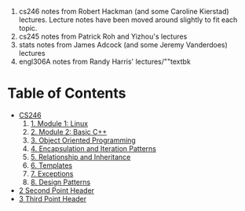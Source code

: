 1. cs246 notes from Robert Hackman (and some Caroline Kierstad) lectures. Lecture notes have been moved around slightly to fit each topic.
2. cs245 notes from Patrick Roh and Yizhou's lectures
3. stats notes from James Adcock (and some Jeremy Vanderdoes) lectures
4. engl306A notes from Randy Harris' lectures/""textbk

# Table of Contents

<div id="toc_container">
<ul class="toc_list">
  <li><a href="./cs246/cs246.md">CS246</a>
  <ol>
    <li><a href="./1.%20Module%201%3A%20Linux/">1. Module 1: Linux</a></li>
    <li><a href="./2.%20Module%202%3A%20C%2B%2B/">2. Module 2: Basic C++</a></li>
    <li><a href="./3.%20Object%20Oriented%20Programming/">3. Object Oriented Programming</a></li>
    <li><a href="./4.%20Encapsulation%20and%20Iteration%20Patterns/">4. Encapsulation and Iteration Patterns</a></li>
    <li><a href="./5.%20Relationships%20and%20Inheritance/">5. Relationship and Inheritance</a></li>
    <li><a href="./6.%20Templates/">6. Templates</a></li>
    <li><a href="./7.%20Exceptions/">7. Exceptions</a></li>
    <li><a href="./8.%20Design%20Patterns/">8. Design Patterns</a></li>
  </ol>
</li>
<li><a href="#Second_Point_Header">2 Second Point Header</a></li>
<li><a href="#Third_Point_Header">3 Third Point Header</a></li>
</ul>
</div>
